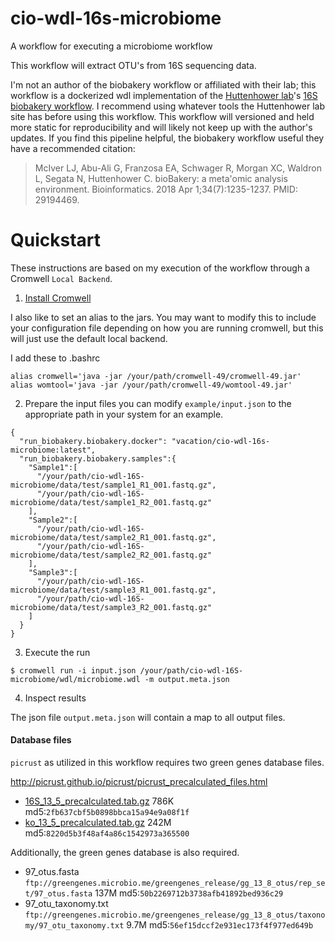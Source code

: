 # cio-wdl-16s-microbiome

A workflow for executing a microbiome workflow

This workflow will extract OTU's from 16S sequencing data.

I'm not an author of the biobakery workflow or affiliated with their lab; this workflow is a dockerized wdl implementation of the [Huttenhower lab](http://huttenhower.sph.harvard.edu
)'s [16S biobakery workflow](https://github.com/biobakery/biobakery/wiki/biobakery_workflows#3-16s-profiling). I recommend using whatever tools the Huttenhower lab site has before using this workflow.  This workflow will versioned and held more static for reproducibility and will likely not keep up with the author's updates. If you find this pipeline helpful, the biobakery workflow useful they have a recommended citation:

> McIver LJ, Abu-Ali G, Franzosa EA, Schwager R, Morgan XC, Waldron L, Segata N, Huttenhower C. bioBakery: a meta'omic analysis environment. Bioinformatics. 2018 Apr 1;34(7):1235-1237. PMID: 29194469.

# Quickstart

These instructions are based on my execution of the workflow through a Cromwell `Local Backend`.  

1. [Install Cromwell](https://github.com/broadinstitute/cromwell/releases/latest)

I also like to set an alias to the jars.  You may want to modify this to include your configuration file depending on how you are running cromwell, but this will just use the default local backend.

I add these to .bashrc

```
alias cromwell='java -jar /your/path/cromwell-49/cromwell-49.jar'
alias womtool='java -jar /your/path/cromwell-49/womtool-49.jar'
```

2. Prepare the input files you can modify `example/input.json` to the appropriate path in your system for an example.

```
{
  "run_biobakery.biobakery.docker": "vacation/cio-wdl-16s-microbiome:latest",
  "run_biobakery.biobakery.samples":{
    "Sample1":[
      "/your/path/cio-wdl-16S-microbiome/data/test/sample1_R1_001.fastq.gz",
      "/your/path/cio-wdl-16S-microbiome/data/test/sample1_R2_001.fastq.gz"
    ],
    "Sample2":[
      "/your/path/cio-wdl-16S-microbiome/data/test/sample2_R1_001.fastq.gz",
      "/your/path/cio-wdl-16S-microbiome/data/test/sample2_R2_001.fastq.gz"
    ],
    "Sample3":[
      "/your/path/cio-wdl-16S-microbiome/data/test/sample3_R1_001.fastq.gz",
      "/your/path/cio-wdl-16S-microbiome/data/test/sample3_R2_001.fastq.gz"
    ]
  }
}
```

3. Execute the run

`$ cromwell run -i input.json /your/path/cio-wdl-16S-microbiome/wdl/microbiome.wdl -m output.meta.json`

4. Inspect results

The json file `output.meta.json` will contain a map to all output files.

#### Database files

`picrust` as utilized in this workflow requires two green genes database files.

http://picrust.github.io/picrust/picrust_precalculated_files.html

* [16S_13_5_precalculated.tab.gz](http://kronos.pharmacology.dal.ca/public_files/picrust/picrust_precalculated_v1.1.4/13_5/16S_13_5_precalculated.tab.gz) 786K md5:`2fb637cbf5b0898bbca15a94e9a08f1f`
* [ko_13_5_precalculated.tab.gz](http://kronos.pharmacology.dal.ca/public_files/picrust/picrust_precalculated_v1.1.4/13_5/ko_13_5_precalculated.tab.gz) 242M md5:`8220d5b3f48af4a86c1542973a365500`

Additionally, the green genes database is also required.

* 97_otus.fasta `ftp://greengenes.microbio.me/greengenes_release/gg_13_8_otus/rep_set/97_otus.fasta` 137M md5:`50b2269712b3738afb41892bed936c29`
* 97_otu_taxonomy.txt `ftp://greengenes.microbio.me/greengenes_release/gg_13_8_otus/taxonomy/97_otu_taxonomy.txt` 9.7M md5:`56ef15dccf2e931ec173f4f977ed649b`
